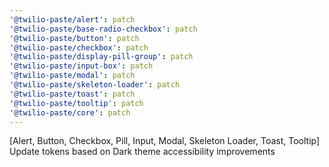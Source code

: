 ```yaml
---
'@twilio-paste/alert': patch
'@twilio-paste/base-radio-checkbox': patch
'@twilio-paste/button': patch
'@twilio-paste/checkbox': patch
'@twilio-paste/display-pill-group': patch
'@twilio-paste/input-box': patch
'@twilio-paste/modal': patch
'@twilio-paste/skeleton-loader': patch
'@twilio-paste/toast': patch
'@twilio-paste/tooltip': patch
'@twilio-paste/core': patch
---
```


[Alert, Button, Checkbox, Pill, Input, Modal, Skeleton Loader, Toast, Tooltip] Update tokens based on Dark theme accessibility improvements
